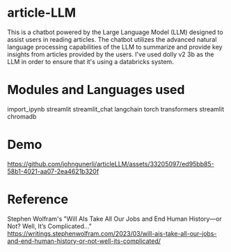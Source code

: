 # article-LLM 
This is a chatbot powered by the Large Language Model (LLM) designed to assist users in reading articles. The chatbot utilizes the advanced natural language processing capabilities of the LLM to summarize and provide key insights from articles provided by the users. I've used dolly v2 3b as the LLM in order to ensure that it's using a databricks system. 

# Modules and Languages used

import_ipynb
streamlit
streamlit_chat
langchain
torch
transformers
streamlit
chromadb

# Demo
https://github.com/johngunerli/articleLLM/assets/33205097/ed95bb85-58b1-4021-aa07-2ea4621b320f



# Reference
Stephen Wolfram's "Will AIs Take All Our Jobs and End Human History—or Not? Well, It’s Complicated…"
<https://writings.stephenwolfram.com/2023/03/will-ais-take-all-our-jobs-and-end-human-history-or-not-well-its-complicated/>





